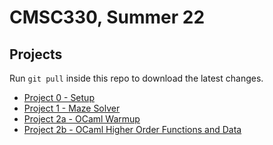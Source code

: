 # CMSC330, Summer 22

## Projects

Run `git pull` inside this repo to download the latest changes.

* [Project 0 - Setup](./p0)
* [Project 1 - Maze Solver](./p1)
* [Project 2a - OCaml Warmup](./p2a)
* [Project 2b - OCaml Higher Order Functions and Data](./p2b)
